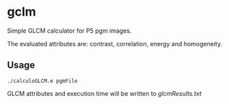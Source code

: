 # gclm
Simple GLCM calculator for P5 pgm images.

The evaluated attributes are: contrast, correlation, energy and homogeneity.

## Usage
```console
./calculoGLCM.e pgmFile
```

GLCM attributes and execution time will be written to *glcmResults.txt*
